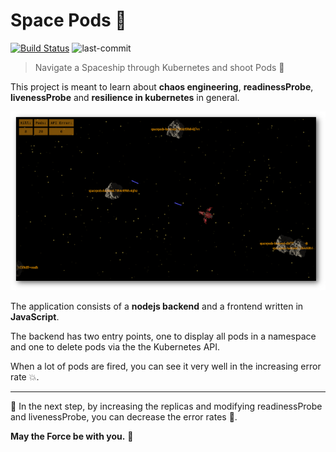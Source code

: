 # Space Pods :vulcan_salute:

[![Build Status](https://jenkins.tino.sh/buildStatus/icon?job=spacePods%2Fmaster)](https://jenkins.tino.sh/job/spacePods/job/master/)
![last-commit](https://img.shields.io/github/last-commit/tinoschroeter/spacePods.svg?style=flat)

> Navigate a Spaceship through Kubernetes and shoot Pods :rocket:

This project is meant to learn about **chaos engineering**, **readinessProbe**, **livenessProbe** and **resilience in kubernetes** in general.

![im2](https://raw.githubusercontent.com/tinoschroeter/spacePods/master/docs/spacePods2.png)

The application consists of a **nodejs backend** and a frontend written in **JavaScript**.

The backend has two entry points, one to display all pods in a namespace and one to delete pods via the
the Kubernetes API.

When a lot of pods are fired, you can see it very well in the increasing error rate :boom:.

---

:wrench: In the next step, by increasing the replicas and modifying readinessProbe and livenessProbe, you can decrease the
error rates :100:.


**May the Force be with you.** :space_invader:
